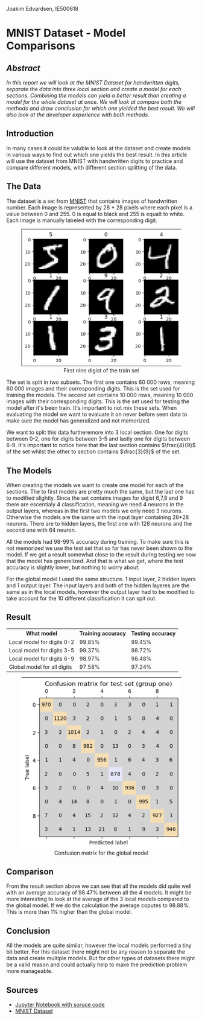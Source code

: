 Joakim Edvardsen, IE500618

# MNIST Dataset - Model Comparisons

## _Abstract_

_In this report we will look at the MNIST Dataset for handwritten digits, separate the data into three local section and create a model for each sections. Combining the models can yield a better result than creating a model for the whole dataset at once. We will look at compare both the methods and draw conclusion for which one yielded the best result. We will also look at the developer experience with both methods._

## Introduction

In many cases it could be valuble to look at the dataset and create models in various ways to find out which one yields the best result. In this article will use the dataset from MNIST with handwritten digits to practice and compare different models, with different section splitting of the data.

## The Data

The dataset is a set from [MNIST](http://yann.lecun.com/exdb/mnist/) that contains images of handwritten number. Each image is represented by 28 \* 28 pixels where each pixel is a value between 0 and 255. 0 is equal to black and 255 is equalt to white. Each image is manually labeled with the corresponding digit.

<figure align="center">
  <img src="img/nine-digits.png" alt="First nine digits of the train set">
  <figcaption>First nine digist of the train set</figcaption>
</figure>

The set is split in two subsets. The first one contains 60 000 rows, meaning 60 000 images and their corresponding digits. This is the set used for training the models. The second set contains 10 000 rows, meaning 10 000 images with their corresponding digits. This is the set used for testing the model after it's been train. It's important to not mix these sets. When evaluating the model we want to evaluate it on never before seen data to make sure the model has generalized and not memorized.

We want to split this data furtheremore into 3 local section. One for digits between 0-2, one for digits between 3-5 and lastly one for digits between 6-9. It's important to notice here that the last section contains $\frac{4}{9}$ of the set whilst the other to section contains $\frac{3}{9}$ of the set.

## The Models

When creating the models we want to create one model for each of the sections. The to first models are pretty much the same, but the last one has to modified slightly. Since the set contains images for digist 6,7,8 and 9 there are escentialy 4 classification, meaning we need 4 neurons in the output layers, whereas in the first two models we only need 3 neurons. Otherwise the models are the same with the input layer containing 28\*28 neurons. There are to hidden layers, the first one with 128 neurons and the second one with 64 neuron.

All the models had 98-99% accuracy during training. To make sure this is not memorized we use the test set that so far has never been shown to the model. If we get a result somewhat close to the result during testing we now that the model has generelized. And that is what we get, where the test accuracy is slightly lower, but nothing to worry about.

For the global model I used the same structure. 1 input layer, 2 hidden layers and 1 output layer. The input layers and both of the hidden layeres are the same as in the local models, however the output layer had to be modified to take account for the 10 different classification it can spit out.

## Result

<table>
  <tr>
    <th>What model</th>
    <th>Training accuracy</th>
    <th>Testing accuracy</th>
  </tr>
  <tr>
    <td>Local model for digits 0-2</td>
    <td>99.85%</td>
    <td>99.45%</td>
  </tr>
  <tr>
    <td>Local model for digits 3-5</td>
    <td>99.37%</td>
    <td>98.72%</td>
  </td>
  <tr>
    <td>Local model for digits 6-9</td>
    <td>98.97%</td>
    <td>98.48%</td>
  </td>
  <tr>
    <td>Global model for all digits</td>
    <td>97.58%</td>
    <td>97.24%</td>
  </td>
</table>

<figure align="center">
  <img src="img/confusion-matrix-global-model.png" alt="Confusion matrix for the global model">
  <figcaption>Confusion matrix for the global model</figcaption>
</figure>

## Comparison

From the result section above we can see that all the models did quite well with an average accuracy of 98.47% between all the 4 models. It might be more interesting to look at the average of the 3 local models compared to the global model. If we do the calculation the average coputes to 98.88%. This is more than 1% higher than the global model.

## Conclusion

All the models are quite similar, however the local models performed a tiny bit better. For this dataset there might not be any reason to separate the data and create multiple models. But for other types of datasets there might be a valid reason and could actually help to make the prediction problem more manageable.

## Sources

- [Jupyter Notebook with soruce code](https://github.com/jKm00/machine-learning/blob/main/assignment/assignment-2/assignmend-2.ipynb)
- [MNIST Dataset](http://yann.lecun.com/exdb/mnist/)
